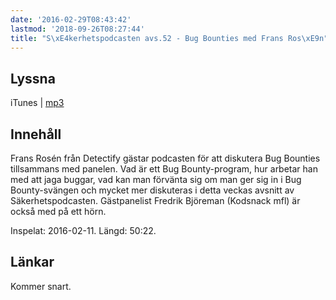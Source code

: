 ```yaml
---
date: '2016-02-29T08:43:42'
lastmod: '2018-09-26T08:27:44'
title: "S\xE4kerhetspodcasten avs.52 - Bug Bounties med Frans Ros\xE9n"
---
```

## Lyssna

iTunes \| [mp3](http://traffic.libsyn.com/sakerhetspodcasten/bugbounties_frans_rosen.mp3)

## Innehåll

Frans Rosén från Detectify gästar podcasten för att diskutera Bug Bounties tillsammans
med panelen. Vad är ett Bug Bounty-program, hur arbetar han med att jaga buggar,
vad kan man förvänta sig om man ger sig in i Bug Bounty-svängen och mycket mer diskuteras
i detta veckas avsnitt av Säkerhetspodcasten. Gästpanelist Fredrik Björeman (Kodsnack
mfl) är också med på ett hörn.

Inspelat: 2016-02-11. Längd: 50:22.

## Länkar

Kommer snart.

